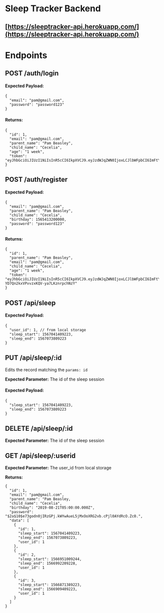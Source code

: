 # Sleep Tracker Backend

## [https://sleeptracker-api.herokuapp.com/](https://sleeptracker-api.herokuapp.com/)

# Endpoints

## POST /auth/login

#### Expected Payload:

```
{
  "email": "pam@gmail.com",
  "password": "password123"
}
```

#### Returns:

```
{
  "id": 1,
  "email": "pam@gmail.com",
  "parent_name": "Pam Beasley",
  "child_name": "Cecelia",
  "age": "1 week",
  "token": "eyJhbGciOiJIUzI1NiIsInR5cCI6IkpXVCJ9.eyJzdWJqZWN0IjoxLCJlbWFpbCI6ImFtYW5kYUBhb2wuY29tIiwiaWF0IjoxNTY3MDM4MDg3LCJleHAiOjE1Njc2NDI4ODd9.vNfxryaHCkhsZ1I1jJHmH4iscWxV38FGvEyJEtKPBHI"
}
```

## POST /auth/register

#### Expected Payload:

```
{
  "email": "pam@gmail.com",
  "parent_name": "Pam Beasley",
  "child_name": "Cecelia",
  "birthday": 1565413200000,
  "password": "password123"
}
```

#### Returns:

```
{
  "id": 1,
  "parent_name": "Pam Beasley",
  "email": "pam@gmail.com",
  "child_name": "Cecelia",
  "age": "1 week",
  "token": "eyJhbGciOiJIUzI1NiIsInR5cCI6IkpXVCJ9.eyJzdWJqZWN0IjoxLCJlbWFpbCI6ImFtYW5kYUBhb2wuY29tIiwiaWF0IjoxNTY3MDQ1NDk1LCJleHAiOjE1Njc2NTAyOTV9.dS6X1D3MAK-YD7Qn2kxVPvvzxKQV-ya7LKznrpchNzY"
}
```

## POST /api/sleep

#### Expected Payload:

```
{
  "user_id": 1, // from local storage
  "sleep_start": 1567041409223,
  "sleep_end": 1567073809223
}
```

## PUT /api/sleep/:id

Edits the record matching the `params: id`

**Expected Parameter:** The id of the sleep session

#### Expected Payload:

```
{
  "sleep_start": 1567041409223,
  "sleep_end": 1567073809223
}
```

## DELETE /api/sleep/:id

**Expected Parameter:** The id of the sleep session

## GET /api/sleep/:userid

**Expected Parameter:** The user_id from local storage

**Returns:**

```
{
  "id": 1,
  "email": "pam@gmail.com",
  "parent_name": "Pam Beasley,
  "child_name": "Cecelia",
  "birthday": "2019-08-21T05:00:00.000Z",
  "password": "$2a$10$e73godn0jIRzGPj.kWYwAueL5jMxOoXRG2vb.cPjl0AYdRcO.Zc0.",
  "data": [
    {
      "id": 1,
      "sleep_start": 1567041409223,
      "sleep_end": 1567073809223,
      "user_id": 1
    },
    {
      "id": 2,
      "sleep_start": 1566951009244,
      "sleep_end": 1566992209228,
      "user_id": 1
    },
    {
      "id": 3,
      "sleep_start": 1566871389223,
      "sleep_end": 1566909409223,
      "user_id": 1
    }
  ]
}
```
